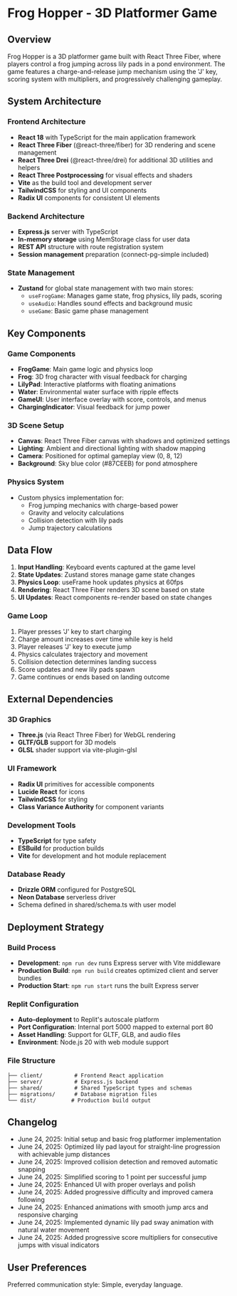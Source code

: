 # Frog Hopper - 3D Platformer Game

## Overview

Frog Hopper is a 3D platformer game built with React Three Fiber, where players control a frog jumping across lily pads in a pond environment. The game features a charge-and-release jump mechanism using the 'J' key, scoring system with multipliers, and progressively challenging gameplay.

## System Architecture

### Frontend Architecture
- **React 18** with TypeScript for the main application framework
- **React Three Fiber** (@react-three/fiber) for 3D rendering and scene management
- **React Three Drei** (@react-three/drei) for additional 3D utilities and helpers
- **React Three Postprocessing** for visual effects and shaders
- **Vite** as the build tool and development server
- **TailwindCSS** for styling and UI components
- **Radix UI** components for consistent UI elements

### Backend Architecture
- **Express.js** server with TypeScript
- **In-memory storage** using MemStorage class for user data
- **REST API** structure with route registration system
- **Session management** preparation (connect-pg-simple included)

### State Management
- **Zustand** for global state management with two main stores:
  - `useFrogGame`: Manages game state, frog physics, lily pads, scoring
  - `useAudio`: Handles sound effects and background music
  - `useGame`: Basic game phase management

## Key Components

### Game Components
- **FrogGame**: Main game logic and physics loop
- **Frog**: 3D frog character with visual feedback for charging
- **LilyPad**: Interactive platforms with floating animations
- **Water**: Environmental water surface with ripple effects
- **GameUI**: User interface overlay with score, controls, and menus
- **ChargingIndicator**: Visual feedback for jump power

### 3D Scene Setup
- **Canvas**: React Three Fiber canvas with shadows and optimized settings
- **Lighting**: Ambient and directional lighting with shadow mapping
- **Camera**: Positioned for optimal gameplay view (0, 8, 12)
- **Background**: Sky blue color (#87CEEB) for pond atmosphere

### Physics System
- Custom physics implementation for:
  - Frog jumping mechanics with charge-based power
  - Gravity and velocity calculations
  - Collision detection with lily pads
  - Jump trajectory calculations

## Data Flow

1. **Input Handling**: Keyboard events captured at the game level
2. **State Updates**: Zustand stores manage game state changes
3. **Physics Loop**: useFrame hook updates physics at 60fps
4. **Rendering**: React Three Fiber renders 3D scene based on state
5. **UI Updates**: React components re-render based on state changes

### Game Loop
1. Player presses 'J' key to start charging
2. Charge amount increases over time while key is held
3. Player releases 'J' key to execute jump
4. Physics calculates trajectory and movement
5. Collision detection determines landing success
6. Score updates and new lily pads spawn
7. Game continues or ends based on landing outcome

## External Dependencies

### 3D Graphics
- **Three.js** (via React Three Fiber) for WebGL rendering
- **GLTF/GLB** support for 3D models
- **GLSL** shader support via vite-plugin-glsl

### UI Framework
- **Radix UI** primitives for accessible components
- **Lucide React** for icons
- **TailwindCSS** for styling
- **Class Variance Authority** for component variants

### Development Tools
- **TypeScript** for type safety
- **ESBuild** for production builds
- **Vite** for development and hot module replacement

### Database Ready
- **Drizzle ORM** configured for PostgreSQL
- **Neon Database** serverless driver
- Schema defined in shared/schema.ts with user model

## Deployment Strategy

### Build Process
- **Development**: `npm run dev` runs Express server with Vite middleware
- **Production Build**: `npm run build` creates optimized client and server bundles
- **Production Start**: `npm run start` runs the built Express server

### Replit Configuration
- **Auto-deployment** to Replit's autoscale platform
- **Port Configuration**: Internal port 5000 mapped to external port 80
- **Asset Handling**: Support for GLTF, GLB, and audio files
- **Environment**: Node.js 20 with web module support

### File Structure
```
├── client/          # Frontend React application
├── server/          # Express.js backend
├── shared/          # Shared TypeScript types and schemas
├── migrations/      # Database migration files
└── dist/           # Production build output
```

## Changelog
- June 24, 2025: Initial setup and basic frog platformer implementation
- June 24, 2025: Optimized lily pad layout for straight-line progression with achievable jump distances
- June 24, 2025: Improved collision detection and removed automatic snapping
- June 24, 2025: Simplified scoring to 1 point per successful jump
- June 24, 2025: Enhanced UI with proper overlays and polish
- June 24, 2025: Added progressive difficulty and improved camera following
- June 24, 2025: Enhanced animations with smooth jump arcs and responsive charging
- June 24, 2025: Implemented dynamic lily pad sway animation with natural water movement
- June 24, 2025: Added progressive score multipliers for consecutive jumps with visual indicators

## User Preferences

Preferred communication style: Simple, everyday language.